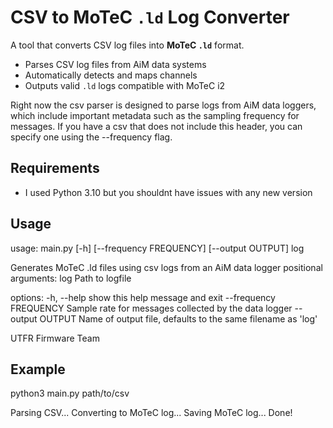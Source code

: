 # CSV to MoTeC `.ld` Log Converter

A tool that converts CSV log files into **MoTeC `.ld`** format.

- Parses CSV log files from AiM data systems
- Automatically detects and maps channels
- Outputs valid `.ld` logs compatible with MoTeC i2

Right now the csv parser is designed to parse logs from AiM data loggers, which include important metadata such as the sampling frequency for messages. If you have a csv that does not include this header, 
you can specify one using the --frequency flag. 

## Requirements
- I used Python 3.10 but you shouldnt have issues with any new version

## Usage
usage: main.py [-h] [--frequency FREQUENCY] [--output OUTPUT] log

Generates MoTeC .ld files using csv logs from an AiM data logger
positional arguments:
  log                   Path to logfile

options:
  -h, --help            show this help message and exit
  --frequency FREQUENCY
                        Sample rate for messages collected by the data logger
  --output OUTPUT       Name of output file, defaults to the same filename as 'log'

UTFR Firmware Team

## Example
python3 main.py path/to/csv

Parsing CSV...
Converting to MoTeC log...
Saving MoTeC log...
Done!
